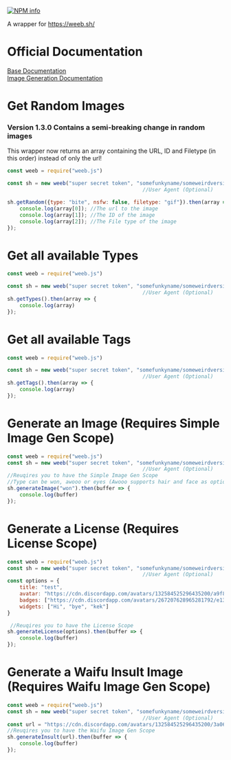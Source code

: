 <a href="https://nodei.co/npm/weeb.js/"><img src="https://nodei.co/npm/weeb.js.png?downloads=true&stars=true" alt="NPM info" /></a>

A wrapper for https://weeb.sh/

# Official Documentation
[Base Documentation](https://docs.weeb.sh/#)<br>
[Image Generation Documentation](https://gist.github.com/DasWolke/3b1f884ac7779faab7e1026feed78b6c)

# Get Random Images
### Version 1.3.0 Contains a semi-breaking change in random images
This wrapper now returns an array containing the URL, ID and Filetype (in this order) instead of only the url!
```js
const weeb = require("weeb.js")

const sh = new weeb("super secret token", "somefunkyname/someweirdversion")
                                            //User Agent (Optional)

sh.getRandom({type: "bite", nsfw: false, filetype: "gif"}).then(array => {
    console.log(array[0]); //The url to the image
    console.log(array[1]); //The ID of the image
    console.log(array[2]); //The File type of the image
});
```

# Get all available Types

```js
const weeb = require("weeb.js")

const sh = new weeb("super secret token", "somefunkyname/someweirdversion")
                                            //User Agent (Optional)
sh.getTypes().then(array => {
    console.log(array)
});
```

# Get all available Tags

```js
const weeb = require("weeb.js")

const sh = new weeb("super secret token", "somefunkyname/someweirdversion")
                                            //User Agent (Optional)
sh.getTags().then(array => {
    console.log(array)
});
```
# Generate an Image (Requires Simple Image Gen Scope)

```js
const weeb = require("weeb.js")
const sh = new weeb("super secret token", "somefunkyname/someweirdversion")
                                            //User Agent (Optional) 
//Reuqires you to have the Simple Image Gen Scope
//Type can be won, awooo or eyes (Awooo supports hair and face as options which needs to be a hex code)
sh.generateImage("won").then(buffer => {
    console.log(buffer)
});
```

# Generate a License (Requires License Scope)

```js
const weeb = require("weeb.js")
const sh = new weeb("super secret token", "somefunkyname/someweirdversion")
                                            //User Agent (Optional) 
const options = {
    title: "test", 
    avatar: "https://cdn.discordapp.com/avatars/132584525296435200/a9f823c7a39a53f562fe8dcb6edf4607.webp", 
    badges: ["https://cdn.discordapp.com/avatars/267207628965281792/e13af85a8abbd8fd2a5ec76d3ca2fbd6.webp"], 
    widgets: ["Hi", "bye", "kek"]
}

 //Reuqires you to have the License Scope
sh.generateLicense(options).then(buffer => {
    console.log(buffer)
});
```

# Generate a Waifu Insult Image (Requires Waifu Image Gen Scope)

```js
const weeb = require("weeb.js")
const sh = new weeb("super secret token", "somefunkyname/someweirdversion")
                                            //User Agent (Optional)  
const url = "https://cdn.discordapp.com/avatars/132584525296435200/3a0631c5d4df2a5e8795547964bd1027.webp"
//Reuqires you to have the Waifu Image Gen Scope
sh.generateInsult(url).then(buffer => {
    console.log(buffer)
});
```
